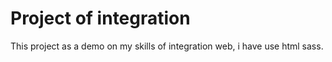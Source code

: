 # Project of integration

This project as a demo on my skills of integration web, i have use html sass.
